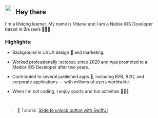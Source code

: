 
<div align="left">
  <h2>
    <img src="https://media.giphy.com/media/IdsXp5P7AYebfOAgkj/giphy.gif" width="30" > Hey there
  </h2>
</div>

<div align="left">


I'm a lifelong learner. My name is <i>Valerie</i> and I am a Native iOS Developer based in Brussels 👩🏼‍💻 

<h3>
<ME> Highlights:
</h3>


- Background in UI/UX design 🎨 and marketing.

- Worked professionally :octocat:  since 2020 and was promoted to a Medior iOS Developer after two years.

- Contributed to several published apps 📱, including B2B, B2C, and corporate applications — with millions of users worldwide.

-  When I'm not coding, I enjoy sports and fun activities 🧗🏼‍♀️
  
</br>

> 🔖 Tutorial: [Slide to unlock button with SwiftUI](https://www.goodrequest.com/blog/how-to-make-a-slide-to-unlock-button-in-swiftui)

</div>


<!--
  ![GitHub stats](https://github-readme-stats.vercel.app/api?username=vaIerika&hide=prs,issues,contribs&theme=vue&show_icons=true&count_private=true)
 --->

  <!-- <img src="https://media.giphy.com/media/h2MnYkmrz54ADxiKlo/giphy.gif" width="100px"> -->
  <!--   <img src="https://user-images.githubusercontent.com/44220102/119160961-13160d00-ba59-11eb-880e-92dbc0bc9430.png" width="100px"> -->
  <!--  <img src="https://media.giphy.com/media/l7GIj25B0rA2FHeWP3/giphy.gif" width="100px"> -->
  <!-- <img src="https://media.giphy.com/media/ViNfIcTgHzMNON213e/giphy.gif" width="150px"> --->

<!--
Here are some ideas to get you started:

- 🔭 I’m currently working on ...
- 🌱 I’m currently learning ...
- 👯 I’m looking to collaborate on ...
- 🤔 I’m looking for help with ...
- 💬 Ask me about ...
- 📫 How to reach me: ...
- 😄 Pronouns: ...
- ⚡ Fun fact: ...
-->
